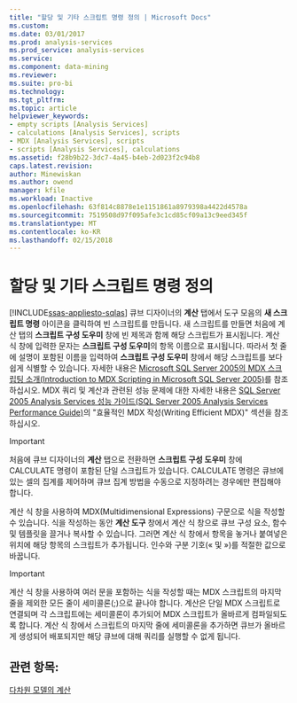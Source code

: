 ```yaml
---
title: "할당 및 기타 스크립트 명령 정의 | Microsoft Docs"
ms.custom: 
ms.date: 03/01/2017
ms.prod: analysis-services
ms.prod_service: analysis-services
ms.service: 
ms.component: data-mining
ms.reviewer: 
ms.suite: pro-bi
ms.technology: 
ms.tgt_pltfrm: 
ms.topic: article
helpviewer_keywords:
- empty scripts [Analysis Services]
- calculations [Analysis Services], scripts
- MDX [Analysis Services], scripts
- scripts [Analysis Services], calculations
ms.assetid: f28b9b22-3dc7-4a45-b4eb-2d023f2c94b8
caps.latest.revision: 
author: Minewiskan
ms.author: owend
manager: kfile
ms.workload: Inactive
ms.openlocfilehash: 63f814c8878e1e1151861a8979398a4422d4578a
ms.sourcegitcommit: 7519508d97f095afe3c1cd85cf09a13c9eed345f
ms.translationtype: MT
ms.contentlocale: ko-KR
ms.lasthandoff: 02/15/2018
---
```

# <a name="define-assignments-and-other-script-commands"></a>할당 및 기타 스크립트 명령 정의
[!INCLUDE[ssas-appliesto-sqlas](../../includes/ssas-appliesto-sqlas.md)]
큐브 디자이너의 **계산** 탭에서 도구 모음의 **새 스크립트 명령** 아이콘을 클릭하여 빈 스크립트를 만듭니다. 새 스크립트를 만들면 처음에 계산 탭의 **스크립트 구성 도우미** 창에 빈 제목과 함께 해당 스크립트가 표시됩니다. 계산 식 창에 입력한 문자는 **스크립트 구성 도우미**의 항목 이름으로 표시됩니다. 따라서 첫 줄에 설명이 포함된 이름을 입력하여 **스크립트 구성 도우미** 창에서 해당 스크립트를 보다 쉽게 식별할 수 있습니다. 자세한 내용은 [Microsoft SQL Server 2005의 MDX 스크립팅 소개(Introduction to MDX Scripting in Microsoft SQL Server 2005)](http://go.microsoft.com/fwlink/?LinkId=81892)를 참조하십시오. MDX 쿼리 및 계산과 관련된 성능 문제에 대한 자세한 내용은 [SQL Server 2005 Analysis Services 성능 가이드(SQL Server 2005 Analysis Services Performance Guide)](http://go.microsoft.com/fwlink/?LinkId=81621)의 "효율적인 MDX 작성(Writing Efficient MDX)" 섹션을 참조하십시오.  
  
> [!IMPORTANT]  
>  처음에 큐브 디자이너의 **계산** 탭으로 전환하면 **스크립트 구성 도우미** 창에 CALCULATE 명령이 포함된 단일 스크립트가 있습니다. CALCULATE 명령은 큐브에 있는 셀의 집계를 제어하며 큐브 집계 방법을 수동으로 지정하려는 경우에만 편집해야 합니다.  
  
 계산 식 창을 사용하여 MDX(Multidimensional Expressions) 구문으로 식을 작성할 수 있습니다. 식을 작성하는 동안 **계산 도구** 창에서 계산 식 창으로 큐브 구성 요소, 함수 및 템플릿을 끌거나 복사할 수 있습니다. 그러면 계산 식 창에서 항목을 놓거나 붙여넣은 위치에 해당 항목의 스크립트가 추가됩니다. 인수와 구분 기호(« 및 »)를 적절한 값으로 바꿉니다.  
  
> [!IMPORTANT]  
>  계산 식 창을 사용하여 여러 문을 포함하는 식을 작성할 때는 MDX 스크립트의 마지막 줄을 제외한 모든 줄이 세미콜론(;)으로 끝나야 합니다. 계산은 단일 MDX 스크립트로 연결되며 각 스크립트에는 세미콜론이 추가되어 MDX 스크립트가 올바르게 컴파일되도록 합니다. 계산 식 창에서 스크립트의 마지막 줄에 세미콜론을 추가하면 큐브가 올바르게 생성되어 배포되지만 해당 큐브에 대해 쿼리를 실행할 수 없게 됩니다.  
  
## <a name="see-also"></a>관련 항목:  
 [다차원 모델의 계산](../../analysis-services/multidimensional-models/calculations-in-multidimensional-models.md)  
  
  
